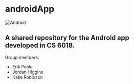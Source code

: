 # androidApp

![Android](https://1.bp.blogspot.com/-4fX5jh30XA0/VrDOXqw2jAI/AAAAAAAACAQ/E2dFGzLTjCI/s200/Android-Icon.png)

## A shared repository for the Android app developed in CS 6018.

Group members:
* Erik Poole
* Jordan Higgins
* Katie Robinson
